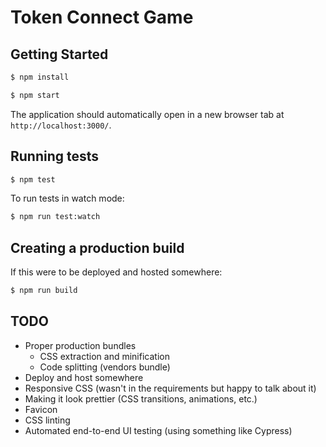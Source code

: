 # Token Connect Game

## Getting Started

```bash
$ npm install

$ npm start
```

The application should automatically open in a new browser tab at `http://localhost:3000/`.

## Running tests

```bash
$ npm test
```

To run tests in watch mode:

```bash
$ npm run test:watch
```

## Creating a production build

If this were to be deployed and hosted somewhere:

```bash
$ npm run build
```

## TODO

* Proper production bundles
  * CSS extraction and minification
  * Code splitting (vendors bundle)
* Deploy and host somewhere
* Responsive CSS (wasn't in the requirements but happy to talk about it)
* Making it look prettier (CSS transitions, animations, etc.)
* Favicon
* CSS linting
* Automated end-to-end UI testing (using something like Cypress)
